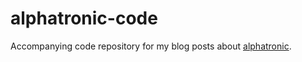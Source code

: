 # alphatronic-code

Accompanying code repository for my blog posts about [alphatronic](https://adangel.org/blog/search/?t=alphatronic).
